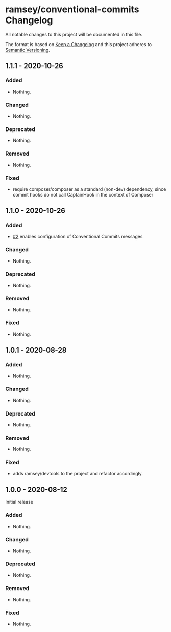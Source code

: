 # ramsey/conventional-commits Changelog

All notable changes to this project will be documented in this file.

The format is based on [Keep a Changelog](http://keepachangelog.com/en/1.0.0/)
and this project adheres to [Semantic Versioning](http://semver.org/spec/v2.0.0.html).

## 1.1.1 - 2020-10-26

### Added

- Nothing.

### Changed

- Nothing.

### Deprecated

- Nothing.

### Removed

- Nothing.

### Fixed

- require composer/composer as a standard (non-dev) dependency, since commit hooks do not call CaptainHook in the context of Composer

## 1.1.0 - 2020-10-26

### Added

- [#2](https://github.com/ramsey/conventional-commits/pull/2) enables configuration of Conventional Commits messages

### Changed

- Nothing.

### Deprecated

- Nothing.

### Removed

- Nothing.

### Fixed

- Nothing.

## 1.0.1 - 2020-08-28

### Added

- Nothing.

### Changed

- Nothing.

### Deprecated

- Nothing.

### Removed

- Nothing.

### Fixed

- adds ramsey/devtools to the project and refactor accordingly.

## 1.0.0 - 2020-08-12

Initial release

### Added

- Nothing.

### Changed

- Nothing.

### Deprecated

- Nothing.

### Removed

- Nothing.

### Fixed

- Nothing.
